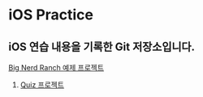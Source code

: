 iOS Practice
================

iOS 연습 내용을 기록한 Git 저장소입니다.
------------------------------------

[Big Nerd Ranch 예제 프로젝트](./Big_Nerd_Ranch)

1. [Quiz 프로젝트](./Big_Nerd_Ranch/Quiz)
